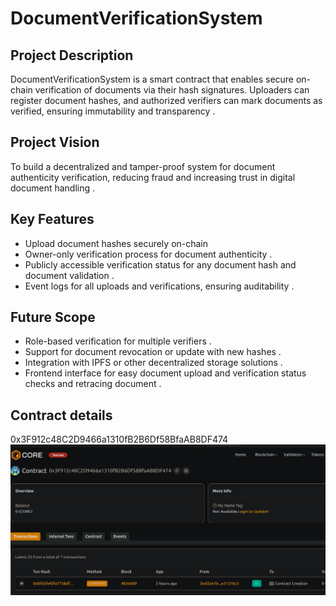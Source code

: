 # DocumentVerificationSystem

## Project Description 
DocumentVerificationSystem is a smart contract that enables secure on-chain verification of documents via their hash signatures. Uploaders can register document hashes, and authorized verifiers can mark documents as verified, ensuring immutability and transparency .

## Project Vision 
To build a decentralized and tamper-proof system for document authenticity verification, reducing fraud and increasing trust in digital document handling .

## Key Features
- Upload document hashes securely on-chain
- Owner-only verification process for document authenticity .
- Publicly accessible verification status for any document hash and document validation .
- Event logs for all uploads and verifications, ensuring auditability .

## Future Scope
- Role-based verification for multiple verifiers . 
- Support for document revocation or update with new hashes .
- Integration with IPFS or other decentralized storage solutions . 
- Frontend interface for easy document upload and verification status checks and retracing document .

## Contract details 
0x3F912c48C2D9466a1310fB2B6Df58BfaAB8DF474![alt text](image.png)
